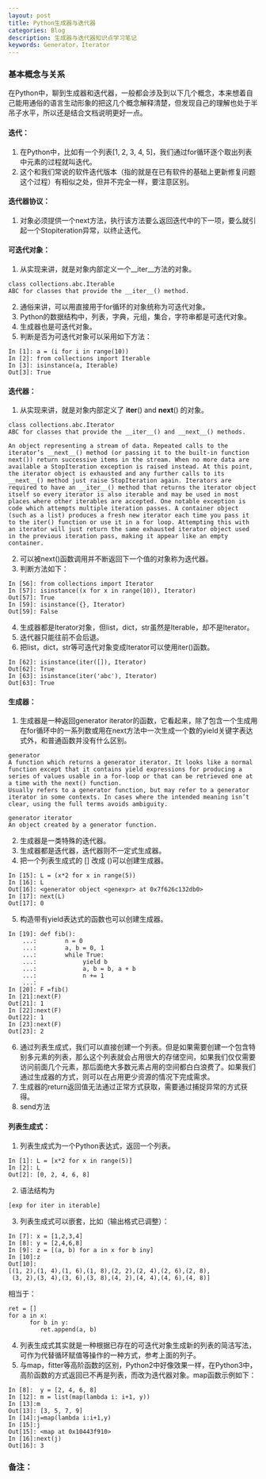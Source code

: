 ```yaml
---
layout: post
title: Python生成器与迭代器
categories: Blog
description: 生成器与迭代器知识点学习笔记
keywords: Generator，Iterator
---
```

### 基本概念与关系
在Python中，聊到生成器和迭代器，一般都会涉及到以下几个概念，本来想着自己能用通俗的语言生动形象的把这几个概念解释清楚，但发现自己的理解也处于半吊子水平，所以还是结合文档说明更好一点。

#### 迭代：
1. 在Python中，比如有一个列表[1, 2, 3, 4, 5]，我们通过for循环逐个取出列表中元素的过程就叫迭代。
2. 这个和我们常说的软件迭代版本（指的就是在已有软件的基础上更新修复问题这个过程）有相似之处，但并不完全一样，要注意区别。

#### 迭代器协议：
1. 对象必须提供一个next方法，执行该方法要么返回迭代中的下一项，要么就引起一个Stopiteration异常，以终止迭代。

#### 可迭代对象：
1. 从实现来讲，就是对象内部定义一个__iter__方法的对象。
```
class collections.abc.Iterable
ABC for classes that provide the __iter__() method.
```
2. 通俗来讲，可以用直接用于for循环的对象统称为可迭代对象。
3. Python的数据结构中，列表，字典，元组，集合，字符串都是可迭代对象。
4. 生成器也是可迭代对象。
5. 判断是否为可迭代对象可以采用如下方法：
```
In [1]: a = (i for i in range(10))
In [2]: from collections import Iterable
In [3]: isinstance(a, Iterable)                                                 
Out[3]: True
```

#### 迭代器：
1. 从实现来讲，就是对象内部定义了 __iter__() and __next__() 的对象。
```
class collections.abc.Iterator
ABC for classes that provide the __iter__() and __next__() methods.
```
```
An object representing a stream of data. Repeated calls to the iterator’s __next__() method (or passing it to the built-in function next()) return successive items in the stream. When no more data are available a StopIteration exception is raised instead. At this point, the iterator object is exhausted and any further calls to its __next__() method just raise StopIteration again. Iterators are required to have an __iter__() method that returns the iterator object itself so every iterator is also iterable and may be used in most places where other iterables are accepted. One notable exception is code which attempts multiple iteration passes. A container object (such as a list) produces a fresh new iterator each time you pass it to the iter() function or use it in a for loop. Attempting this with an iterator will just return the same exhausted iterator object used in the previous iteration pass, making it appear like an empty container.
```
2. 可以被next()函数调用并不断返回下一个值的对象称为迭代器。
3. 判断方法如下：
```
In [56]: from collections import Iterator
In [57]: isinstance((x for x in range(10)), Iterator)
Out[57]: True
In [59]: isinstance({}, Iterator)
Out[59]: False
```
4. 生成器都是Iterator对象，但list，dict，str虽然是Iterable，却不是Iterator。
5. 迭代器只能往前不会后退。
6. 把list，dict，str等可迭代对象变成Iterator可以使用iter()函数。
```
In [62]: isinstance(iter([]), Iterator)
Out[62]: True
In [63]: isinstance(iter('abc'), Iterator)
Out[63]: True
```
#### 生成器：
1. 生成器是一种返回generator iterator的函数，它看起来，除了包含一个生成用在for循环中的一系列数或用在next方法中一次生成一个数的yield关键字表达式外，和普通函数并没有什么区别。
```
generator
A function which returns a generator iterator. It looks like a normal function except that it contains yield expressions for producing a series of values usable in a for-loop or that can be retrieved one at a time with the next() function.
Usually refers to a generator function, but may refer to a generator iterator in some contexts. In cases where the intended meaning isn’t clear, using the full terms avoids ambiguity.
```
```
generator iterator
An object created by a generator function.
```
2. 生成器是一类特殊的迭代器。
3. 生成器都是迭代器，迭代器则不一定式生成器。
4. 把一个列表生成式的 [] 改成 ()可以创建生成器。
```
In [15]: L = (x*2 for x in range(5))
In [16]: L
Out[16]: <generator object <genexpr> at 0x7f626c132db0>
In [17]: next(L)
Out[17]: 0
```
5. 构造带有yield表达式的函数也可以创建生成器。
```
In [19]: def fib():
    ...:        n = 0
    ...:        a, b = 0, 1
    ...:        while True:
    ...:             yield b
    ...:             a, b = b, a + b
    ...:             n += 1
    ...:                                                                       
In [20]: F =fib()                                                              
In [21]:next(F)                                                                
Out[21]: 1
In [22]:next(F)                                                                
Out[22]: 1
In [23]:next(F)                                                                
Out[23]: 2
```
6. 通过列表生成式，我们可以直接创建一个列表。但是如果需要创建一个包含特别多元素的列表，那么这个列表就会占用很大的存储空间，如果我们仅仅需要访问前面几个元素，那后面绝大多数元素占用的空间都白白浪费了。如果我们通过生成器的方式，则可以在占用更少资源的情况下完成需求。
7. 生成器的return返回值无法通过正常方式获取，需要通过捕捉异常的方式获得。
8. send方法

#### 列表生成式：
1. 列表生成式为一个Python表达式，返回一个列表。
```
In [1]: L = [x*2 for x in range(5)]
In [2]: L
Out[2]: [0, 2, 4, 6, 8]
```
2. 语法结构为
```
[exp for iter in iterable]
```
3. 列表生成式可以嵌套，比如（输出格式已调整）：
```
In [7]: x = [1,2,3,4]                                                        
In [8]: y = [2,4,6,8]                                                        
In [9]: z = [(a, b) for a in x for b iny]                                      
In [10]:z                                                                      
Out[10]:
[(1, 2),(1, 4),(1, 6),(1, 8),(2, 2),(2, 4),(2, 6),(2, 8),
 (3, 2),(3, 4),(3, 6),(3, 8),(4, 2),(4, 4),(4, 6),(4, 8)]
```
相当于：
```
ret = []
for a in x:
      for b in y:
         ret.append(a, b)
```
4. 列表生成式其实就是一种根据已存在的可迭代对象生成新的列表的简洁写法，可作为代替循环赋值等操作的一种方式，参考上面的列子。
5. 与map，fitter等高阶函数的区别，Python2中好像效果一样，在Python3中，高阶函数的方式返回已不再是列表，而改为迭代器对象。map函数示例如下：
```
In [8]:  y = [2, 4, 6, 8]
In [12]: m = list(map(lambda i: i+1, y))
In [13]:m                                                                      
Out[13]: [3, 5, 7, 9]
In [14]:j=map(lambda i:i+1,y)                                                  
In [15]:j                                                                      
Out[15]: <map at 0x10443f910>
In [16]:next(j)                                                                
Out[16]: 3
```

### 备注：
